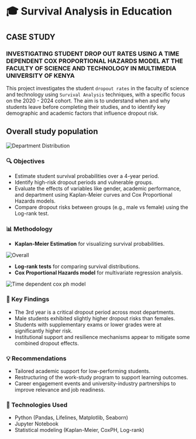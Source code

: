 # 🎓 Survival Analysis in Education

## CASE STUDY
### INVESTIGATING STUDENT DROP OUT RATES USING A TIME DEPENDENT COX PROPORTIONAL HAZARDS MODEL AT THE FACULTY OF SCIENCE AND TECHNOLOGY IN MULTIMEDIA UNIVERSITY OF KENYA

This project investigates the student `dropout rates` in the faculty of science and technology using `Survival Analysis` techniques, with a specific focus on the 2020 - 2024 cohort. The aim is to understand when and why students leave before completing their studies, and to identify key demographic and academic factors that influence dropout risk.

##  Overall study population 
![Department Distribution](https://github.com/user-attachments/assets/7bdae87b-8875-4722-93ba-df2c769649d5)

### 🔍 Objectives
* Estimate student survival probabilities over a 4-year period.
* Identify high-risk dropout periods and vulnerable groups.
* Evaluate the effects of variables like gender, academic performance, and department using Kaplan-Meier curves and Cox Proportional Hazards models.
* Compare dropout risks between groups (e.g., male vs female) using the Log-rank test.

### 📊 Methodology

* **Kaplan-Meier Estimation** for visualizing survival probabilities.
  
![Overall](https://github.com/user-attachments/assets/0fd2be08-6235-4ad1-8dd5-2ae6c5b6a69d)

* **Log-rank tests** for comparing survival distributions.
* **Cox Proportional Hazards model** for multivariate regression analysis.

![Time dependent cox ph model](https://github.com/user-attachments/assets/ce9babfd-5005-4349-b007-b30aeec7a0e8)


### 🧠 Key Findings

* The 3rd year is a critical dropout period across most departments.
* Male students exhibited slightly higher dropout risks than females.
* Students with supplementary exams or lower grades were at significantly higher risk.
* Institutional support and resilience mechanisms appear to mitigate some combined dropout effects.

### 💡 Recommendations

* Tailored academic support for low-performing students.
* Restructuring of the work-study program to support learning outcomes.
* Career engagement events and university-industry partnerships to improve relevance and job readiness.


### 📌 Technologies Used

* Python (Pandas, Lifelines, Matplotlib, Seaborn)
* Jupyter Notebook
* Statistical modeling (Kaplan-Meier, CoxPH, Log-rank)

